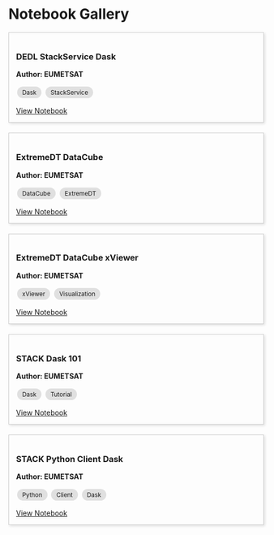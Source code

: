 # Notebook Gallery

<div style="display: flex; flex-wrap: wrap; gap: 20px;">


<div style="flex: 1 1 45%; border: 1px solid #ccc; padding: 1em; box-shadow: 2px 2px 5px #ddd;">
  <h3>DEDL StackService Dask</h3>
  <p><strong>Author: EUMETSAT</strong></p>
  <p><span style="display:inline-block; background-color:#e0e0e0; border-radius:12px; padding:4px 10px; margin:2px; font-size:0.85em;">Dask</span> <span style="display:inline-block; background-color:#e0e0e0; border-radius:12px; padding:4px 10px; margin:2px; font-size:0.85em;">StackService</span></p>
  <a href="DEDL_StackService_Dask.ipynb">View Notebook</a>
</div>


<div style="flex: 1 1 45%; border: 1px solid #ccc; padding: 1em; box-shadow: 2px 2px 5px #ddd;">
  <h3>ExtremeDT DataCube</h3>
  <p><strong>Author: EUMETSAT</strong></p>
  <p><span style="display:inline-block; background-color:#e0e0e0; border-radius:12px; padding:4px 10px; margin:2px; font-size:0.85em;">DataCube</span> <span style="display:inline-block; background-color:#e0e0e0; border-radius:12px; padding:4px 10px; margin:2px; font-size:0.85em;">ExtremeDT</span></p>
  <a href="ExtremeDT-DataCube.ipynb">View Notebook</a>
</div>


<div style="flex: 1 1 45%; border: 1px solid #ccc; padding: 1em; box-shadow: 2px 2px 5px #ddd;">
  <h3>ExtremeDT DataCube xViewer</h3>
  <p><strong>Author: EUMETSAT</strong></p>
  <p><span style="display:inline-block; background-color:#e0e0e0; border-radius:12px; padding:4px 10px; margin:2px; font-size:0.85em;">xViewer</span> <span style="display:inline-block; background-color:#e0e0e0; border-radius:12px; padding:4px 10px; margin:2px; font-size:0.85em;">Visualization</span></p>
  <a href="ExtremeDT-DataCube-xViewer.ipynb">View Notebook</a>
</div>


<div style="flex: 1 1 45%; border: 1px solid #ccc; padding: 1em; box-shadow: 2px 2px 5px #ddd;">
  <h3>STACK Dask 101</h3>
  <p><strong>Author: EUMETSAT</strong></p>
  <p><span style="display:inline-block; background-color:#e0e0e0; border-radius:12px; padding:4px 10px; margin:2px; font-size:0.85em;">Dask</span> <span style="display:inline-block; background-color:#e0e0e0; border-radius:12px; padding:4px 10px; margin:2px; font-size:0.85em;">Tutorial</span></p>
  <a href="STACK-Dask-101.ipynb">View Notebook</a>
</div>


<div style="flex: 1 1 45%; border: 1px solid #ccc; padding: 1em; box-shadow: 2px 2px 5px #ddd;">
  <h3>STACK Python Client Dask</h3>
  <p><strong>Author: EUMETSAT</strong></p>
  <p><span style="display:inline-block; background-color:#e0e0e0; border-radius:12px; padding:4px 10px; margin:2px; font-size:0.85em;">Python</span> <span style="display:inline-block; background-color:#e0e0e0; border-radius:12px; padding:4px 10px; margin:2px; font-size:0.85em;">Client</span> <span style="display:inline-block; background-color:#e0e0e0; border-radius:12px; padding:4px 10px; margin:2px; font-size:0.85em;">Dask</span></p>
  <a href="STACK-Python-Client-Dask.ipynb">View Notebook</a>
</div>


</div>
